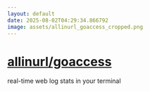 ```yaml
---
layout: default
date: 2025-08-02T04:29:34.866792
image: assets/allinurl_goaccess_cropped.png
---
```


# [allinurl/goaccess](https://github.com/allinurl/goaccess)

real-time web log stats in your terminal
